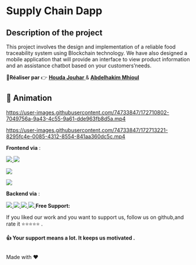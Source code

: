 # Supply Chain Dapp

## Description of the project

This project involves the design and implementation of a reliable food traceability system using Blockchain technology.
We have also designed a mobile application that will provide an interface to view product information and an assistance chatbot based on your customers’needs.


 
 :boy:**Réaliser par** :point_right: <a href="https://github.com/houdajh"> **Houda Jouhar** </a> & <a href="https://github.com/AbdelhakimMhioul">
 **Abdelhakim Mhioul** </a>
 
 
## :movie_camera: Animation 
https://user-images.githubusercontent.com/74733847/172710802-7049756a-9a43-4c55-9a61-dde963fb8d5a.mp4

https://user-images.githubusercontent.com/74733847/172713221-8295fc4e-0085-4312-8554-841aa360dc5c.mp4


**Frontend via** :
<p align="left"> 
<a href="https://www.w3schools.com/css/" target="_blank"> <img src="https://img.shields.io/badge/React%20js-FFD43B?style=for-the-badge&logo=react&logoColor=darkgreen"/> </a>
 <a href="https://www.w3schools.com/css/" target="_blank"> <img src="https://img.shields.io/badge/Next%20js-1572B6?style=for-the-badge&logo=Next3&logoColor=white"/> </a> 
 
 <a href="" > <img src="https://img.shields.io/badge/Tailwind%20CSS-11122C?style=for-the-badge&logo=TailwindCss&logoColor=white%22"/> </a>


 <a href="https://getbootstrap.com" > <img src="https://img.shields.io/badge/JavaScript-563D7C?style=for-the-badge&logo=JavaScript&logoColor=white%22"/> </a>
</p>

**Backend via** :

<a href="https://www.python.org" target="_blank"> <img src="https://img.shields.io/badge/Solidity-11122C?style=for-the-badge&logo=solidity&logoColor=white%22"/> </a> 
<a href="" target="_blank"> <img src="https://img.shields.io/badge/Truffle-07405E?style=for-the-badge&logo=truffle&logoColor=white"/> </a>
<a href="" target="_blank"> <img src="https://img.shields.io/badge/Ganache-FC6666?style=for-the-badge&logo=Ganache&logoColor=white"/> </a>
<a href="" target="_blank"> <img src="https://img.shields.io/badge/Web3.js-A3589?style=for-the-badge&logo=Web3.js&logoColor=white"/> </a>
**Free Support:**

If you liked our work and you want to support us, follow us on github,and rate it :star::star::star::star::star: .

 **:thumbsup: Your support means a lot. It keeps us motivated .**





##

Made with :heart: 
